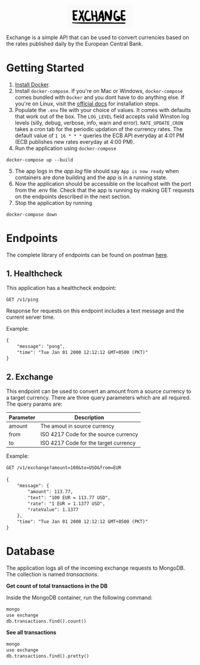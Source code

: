 <div align="center">
    <img src="exchange.png" width="175">
</div>


Exchange is a simple API that can be used to convert currencies based on the rates published daily by the European Central Bank.

# Getting Started

1. [Install Docker](https://docs.docker.com/install/).
2. Install `docker-compose`. If you're on Mac or Windows, `docker-compose` comes bundled with `Docker` and you dont have to do anything else. If you're on Linux, visit the [official docs](https://docs.docker.com/compose/install/) for installation steps.
3. Populate the `.env` file with your choice of values. It comes with defaults that work out of the box. The `LOG_LEVEL` field accepts valid Winston log levels (silly, debug, verbose, info, warn and error). `RATE_UPDATE_CRON` takes a cron tab for the periodic updation of the currency rates. The default value of `1 16 * * *` queries the ECB API everyday at 4:01 PM (ECB publishes new rates everyday at 4:00 PM).
4. Run the application using `docker-compose`
```
docker-compose up --build
```
5. The app logs in the *app.log* file should say `App is now ready` when containers are done building and the app is in a running state.
5. Now the application should be accessible on the localhost with the port from the .env file. Check that the app is running by making GET requests on the endpoints described in the next section.
5. Stop the application by running
```
docker-compose down
```

# Endpoints

The complete library of endpoints can be found on postman [here](https://www.getpostman.com/collections/aeb591736835b4d38c46).

## 1. Healthcheck
This application has a healthcheck endpoint:
```
GET /v1/ping
```
Response for requests on this endpoint includes a text message and the current server time.

Example:
```
{
    "message": "pong",
    "time": "Tue Jan 01 2000 12:12:12 GMT+0500 (PKT)"
}
```

## 2. Exchange
This endpoint can be used to convert an amount from a source currency to a target currency. There are three query parameters which are all required. The query params are:

|Parameter|Description|
|---|---|
|amount|The amout in source currency|
|from|ISO 4217 Code for the source currency|
|to|ISO 4217 Code for the target currency|

Example:
```
GET /v1/exchange?amount=100&to=USD&from=EUR

{
    "message": {
        "amount": 113.77,
        "text": "100 EUR = 113.77 USD",
        "rate": "1 EUR = 1.1377 USD",
        "rateValue": 1.1377
    },
    "time": "Tue Jan 01 2000 12:12:12 GMT+0500 (PKT)"
}
```

# Database
The application logs all of the incoming exchange requests to MongoDB. The collection is named *transactions*.

**Get count of total transactions in the DB**


Inside the MongoDB container, run the following command:
```
mongo
use exchange
db.transactions.find().count()
```

**See all transactions**
```
mongo
use exchange
db.transactions.find().pretty()
```
